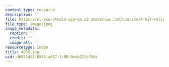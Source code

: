 ```yaml
---
content_type: resource
description: ''
file: https://ol-ocw-studio-app-qa.s3.amazonaws.com/courses/4-614-religious-architecture-and-islamic-cultures-fall-2002/db871d238946a0271c080e4e22fc756e_4016.jpg
file_type: image/jpeg
image_metadata:
  caption: ''
  credit: ''
  image-alt: ''
resourcetype: Image
title: 4016.jpg
uid: db871d23-8946-a027-1c08-0e4e22fc756e
---
```

